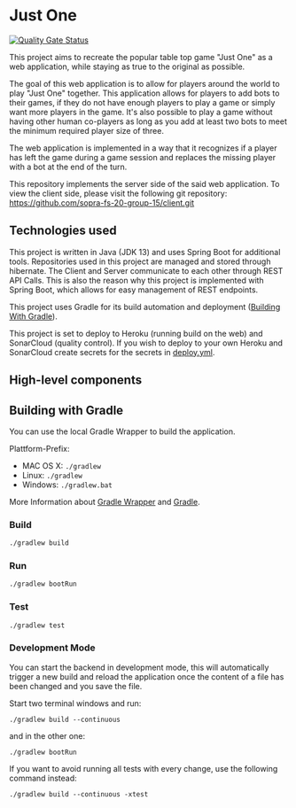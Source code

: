 # Just One
[![Quality Gate Status](https://sonarcloud.io/api/project_badges/measure?project=sopra-fs-20-group-15_server&metric=alert_status)](https://sonarcloud.io/dashboard?id=sopra-fs-20-group-15_server)

This project aims to recreate the popular table top game "Just One" as a web application, while staying as true to the original as possible. 

The goal of this web application is to allow for players around the world to play "Just One" together. This application  allows for players to add bots to their games, if they do not have enough players to play a game or simply want more players in the game. It's also possible to play a game without having other human co-players as long as you add at least two bots to meet the minimum required player size of three.

The web application is implemented in a way that it recognizes if a player has left the game during a game session and replaces the missing player with a bot at the end of the turn.

This repository implements the server side of the said web application. To view the client side, please visit the following git repository: https://github.com/sopra-fs-20-group-15/client.git

## Technologies used

This project is written in Java (JDK 13) and uses Spring Boot for additional tools. Repositories used in this project are managed and stored through hibernate. The Client and Server communicate to each other through REST API Calls. This is also the reason why this project is implemented with Spring Boot, which allows for easy management of REST endpoints.

This project uses Gradle for its build automation and deployment ([Building With Gradle](#building-with-gradle)).

This project is set to deploy to Heroku (running build on the web) and SonarCloud (quality control). If you wish to deploy to your own Heroku and SonarCloud create secrets for the secrets in [deploy.yml](.github/workflows/deploy.yml).

## High-level components





## Building with Gradle 

You can use the local Gradle Wrapper to build the application.

Plattform-Prefix:

-   MAC OS X: `./gradlew`
-   Linux: `./gradlew`
-   Windows: `./gradlew.bat`

More Information about [Gradle Wrapper](https://docs.gradle.org/current/userguide/gradle_wrapper.html) and [Gradle](https://gradle.org/docs/).

### Build

```bash
./gradlew build
```

### Run

```bash
./gradlew bootRun
```

### Test

```bash
./gradlew test
```

### Development Mode

You can start the backend in development mode, this will automatically trigger a new build and reload the application
once the content of a file has been changed and you save the file.

Start two terminal windows and run:

`./gradlew build --continuous`

and in the other one:

`./gradlew bootRun`

If you want to avoid running all tests with every change, use the following command instead:

`./gradlew build --continuous -xtest`


